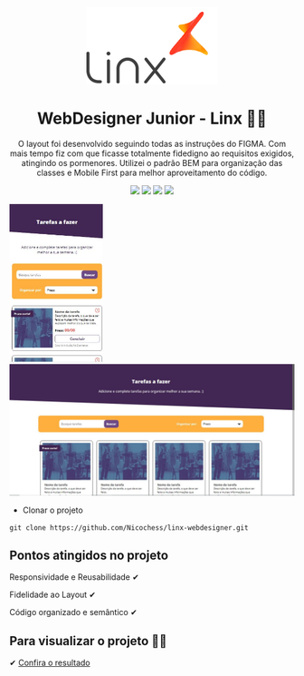 <p align='center'><img src='./imgs/linxLogo.png'></p>  


<h1 align='center'>WebDesigner Junior - Linx 🐱‍🏍</h1>  

<p align='center'>O layout foi desenvolvido seguindo todas as instruções do FIGMA. Com mais tempo fiz com que ficasse totalmente fidedigno ao requisitos exigidos, atingindo os pormenores. Utilizei o padrão BEM para organização das classes e Mobile First para melhor aproveitamento do código.</p> 
<p align='center'>
 <img src='https://img.shields.io/badge/HTML5-E34F26?style=for-the-badge&logo=html5&logoColor=white'>
 <img src='https://img.shields.io/badge/Sass-CC6699?style=for-the-badge&logo=sass&logoColor=white'>
 <img src='https://img.shields.io/badge/CSS3-1572B6?style=for-the-badge&logo=css3&logoColor=white'>
 <img src='https://img.shields.io/badge/Figma-F24E1E?style=for-the-badge&logo=figma&logoColor=white'>
</p>
<p align='center'>
 <p align='left'><img src='./imgs/mobileLayout.JPG' width='165px'> <img src='./imgs/desktopLayout.JPG' width='600px'></p>
 </p>  


 - Clonar o projeto
```
git clone https://github.com/Nicochess/linx-webdesigner.git
```

<h2>Pontos atingidos no projeto</h2>
<p> Responsividade e Reusabilidade ✔</p>
<p> Fidelidade ao Layout ✔</p>
<p> Código organizado e semântico ✔</p>

<h2>Para visualizar o projeto 🐱‍💻</h2>
<p> ✔ <a href='https://nicochess.github.io/linx-webdesigner/'>Confira o resultado</a></p>

